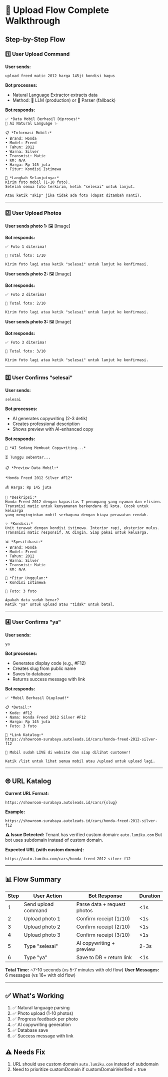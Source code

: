 # 🔄 Upload Flow Complete Walkthrough

## Step-by-Step Flow

### 1️⃣ User Upload Command
**User sends:**
```
upload freed matic 2012 harga 145jt kondisi bagus
```

**Bot processes:**
- Natural Language Extractor extracts data
- Method: 🤖 LLM (production) or 📝 Parser (fallback)

**Bot responds:**
```
✅ *Data Mobil Berhasil Diproses!*
🤖 AI Natural Language ✨

📋 *Informasi Mobil:*
• Brand: Honda
• Model: Freed
• Tahun: 2012
• Warna: Silver
• Transmisi: Matic
• KM: N/A
• Harga: Rp 145 juta
• Fitur: Kondisi Istimewa

📸 *Langkah Selanjutnya:*
Kirim foto mobil (1-10 foto).
Setelah semua foto terkirim, ketik "selesai" untuk lanjut.

Atau ketik "skip" jika tidak ada foto (dapat ditambah nanti).
```

---

### 2️⃣ User Upload Photos
**User sends photo 1:**
🖼️ [Image]

**Bot responds:**
```
✅ Foto 1 diterima!

📸 Total foto: 1/10

Kirim foto lagi atau ketik "selesai" untuk lanjut ke konfirmasi.
```

**User sends photo 2:**
🖼️ [Image]

**Bot responds:**
```
✅ Foto 2 diterima!

📸 Total foto: 2/10

Kirim foto lagi atau ketik "selesai" untuk lanjut ke konfirmasi.
```

**User sends photo 3:**
🖼️ [Image]

**Bot responds:**
```
✅ Foto 3 diterima!

📸 Total foto: 3/10

Kirim foto lagi atau ketik "selesai" untuk lanjut ke konfirmasi.
```

---

### 3️⃣ User Confirms "selesai"
**User sends:**
```
selesai
```

**Bot processes:**
- AI generates copywriting (2-3 detik)
- Creates professional description
- Shows preview with AI-enhanced copy

**Bot responds:**
```
🤖 *AI Sedang Membuat Copywriting...*

⏳ Tunggu sebentar...

📋 *Preview Data Mobil:*

*Honda Freed 2012 Silver #F12*

💰 Harga: Rp 145 juta

📝 *Deskripsi:*
Honda Freed 2012 dengan kapasitas 7 penumpang yang nyaman dan efisien.
Transmisi matic untuk kenyamanan berkendara di kota. Cocok untuk keluarga
yang menginginkan mobil serbaguna dengan biaya perawatan rendah.

✨ *Kondisi:*
Unit terawat dengan kondisi istimewa. Interior rapi, eksterior mulus.
Transmisi matic responsif, AC dingin. Siap pakai untuk keluarga.

📊 *Spesifikasi:*
• Brand: Honda
• Model: Freed
• Tahun: 2012
• Warna: Silver
• Transmisi: Matic
• KM: N/A

🎯 *Fitur Unggulan:*
• Kondisi Istimewa

📸 Foto: 3 foto

Apakah data sudah benar?
Ketik "ya" untuk upload atau "tidak" untuk batal.
```

---

### 4️⃣ User Confirms "ya"
**User sends:**
```
ya
```

**Bot processes:**
- Generates display code (e.g., #F12)
- Creates slug from public name
- Saves to database
- Returns success message with link

**Bot responds:**
```
✅ *Mobil Berhasil Diupload!*

📋 *Detail:*
• Kode: #F12
• Nama: Honda Freed 2012 Silver #F12
• Harga: Rp 145 juta
• Foto: 3 foto

🔗 *Link Katalog:*
https://showroom-surabaya.autoleads.id/cars/honda-freed-2012-silver-f12

🚀 Mobil sudah LIVE di website dan siap dilihat customer!

Ketik /list untuk lihat semua mobil atau /upload untuk upload lagi.
```

---

## 🌐 URL Katalog

**Current URL Format:**
```
https://showroom-surabaya.autoleads.id/cars/{slug}
```

**Example:**
```
https://showroom-surabaya.autoleads.id/cars/honda-freed-2012-silver-f12
```

**⚠️ Issue Detected:**
Tenant has verified custom domain: `auto.lumiku.com`
But bot uses subdomain instead of custom domain.

**Expected URL (with custom domain):**
```
https://auto.lumiku.com/cars/honda-freed-2012-silver-f12
```

---

## 📊 Flow Summary

| Step | User Action | Bot Response | Duration |
|------|-------------|--------------|----------|
| 1 | Send upload command | Parse data + request photos | <1s |
| 2 | Upload photo 1 | Confirm receipt (1/10) | <1s |
| 3 | Upload photo 2 | Confirm receipt (2/10) | <1s |
| 4 | Upload photo 3 | Confirm receipt (3/10) | <1s |
| 5 | Type "selesai" | AI copywriting + preview | 2-3s |
| 6 | Type "ya" | Save to DB + return link | <1s |

**Total Time:** ~7-10 seconds (vs 5-7 minutes with old flow)
**User Messages:** 6 messages (vs 16+ with old flow)

---

## ✅ What's Working

1. ✅ Natural language parsing
2. ✅ Photo upload (1-10 photos)
3. ✅ Progress feedback per photo
4. ✅ AI copywriting generation
5. ✅ Database save
6. ✅ Success message with link

## ⚠️ Needs Fix

1. URL should use custom domain `auto.lumiku.com` instead of subdomain
2. Need to prioritize customDomain if customDomainVerified = true
